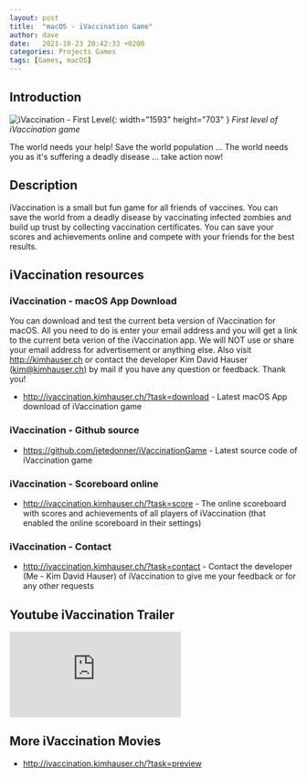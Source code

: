 ```yaml
---
layout: post
title:  "macOS - iVaccination Game"
author: dave
date:   2021-10-23 20:42:33 +0200
categories: Projects Games
tags: [Games, macOS]
---
```


## Introduction
![iVaccination - First Level](../../assets/img/projects/ivaccination/firstlevel_resized_transparent.png){: width="1593" height="703" }
_First level of iVaccination game_

The world needs your help! Save the world population ...
The world needs you as it's suffering a deadly disease ... take action now!

## Description
iVaccination is a small but fun game for all friends of vaccines. You can save the world from a deadly disease by vaccinating infected zombies and build up trust by collecting vaccination certificates. You can save your scores and achievements online and compete with your friends for the best results.

## iVaccination resources
### iVaccination - macOS App Download
You can download and test the current beta version of iVaccination for macOS. All you need to do is enter your email address and you will get a link to the current beta verion of the iVaccination app.
We will NOT use or share your email address for advertisement or anything else.
Also visit <http://kimhauser.ch> or contact the developer Kim David Hauser (<kim@kimhauser.ch>) by mail if you have any question or feedback. Thank you!
- <http://ivaccination.kimhauser.ch/?task=download> - Latest macOS App download of iVaccination game

### iVaccination - Github source
- <https://github.com/jetedonner/iVaccinationGame> - Latest source code of iVaccination game

### iVaccination - Scoreboard online
- <http://ivaccination.kimhauser.ch/?task=score> - The online scoreboard with scores and achievements of all players of iVaccination (that enabled the online scoreboard in their settings)

### iVaccination - Contact
- <http://ivaccination.kimhauser.ch/?task=contact> - Contact the developer (Me - Kim David Hauser) of iVaccination to give me your feedback or for any other requests


## Youtube iVaccination Trailer
<div class="container-responsive-iframe">
  <iframe class="responsive-iframe" src="https://www.youtube.com/embed/sWwcMc0H-MU" title="Youtube iVaccination Trailer" frameborder="0" allow="accelerometer; autoplay; clipboard-write; encrypted-media; gyroscope; picture-in-picture" allowfullscreen></iframe>
</div>

## More iVaccination Movies
- <http://ivaccination.kimhauser.ch/?task=preview>
